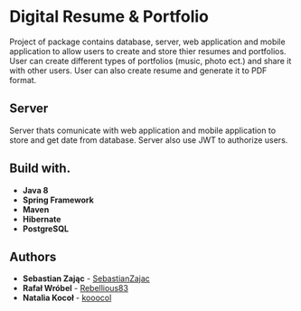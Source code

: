# Digital Resume & Portfolio

Project of package contains database, server, web application and mobile application to allow users to create and store thier resumes
and portfolios. User can create different types of portfolios (music, photo ect.) and share it with other users. User can also create
resume and generate it to PDF format.

## Server

Server thats comunicate with web application and mobile application to store and get date from database. Server also use JWT to 
authorize users.

## Build with.

* **Java 8** 
* **Spring Framework**
* **Maven**
* **Hibernate**
* **PostgreSQL**

## Authors

* **Sebastian Zając** - [SebastianZajac](https://github.com/SebastianZajac)
* **Rafał Wróbel** - [Rebellious83](https://github.com/Rebellious83)
* **Natalia Kocoł** - [kooocol](https://github.com/kooocol)
